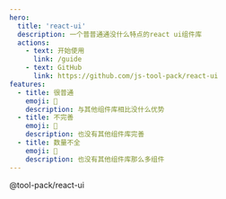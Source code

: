 ```yaml
---
hero:
  title: 'react-ui'
  description: 一个普普通通没什么特点的react ui组件库
  actions:
    - text: 开始使用
      link: /guide
    - text: GitHub
      link: https://github.com/js-tool-pack/react-ui
features:
  - title: 很普通
    emoji: 💎
    description: 与其他组件库相比没什么优势
  - title: 不完善
    emoji: 🌈
    description: 也没有其他组件库完善
  - title: 数量不全
    emoji: 🚀
    description: 也没有其他组件库那么多组件
---
```


@tool-pack/react-ui
